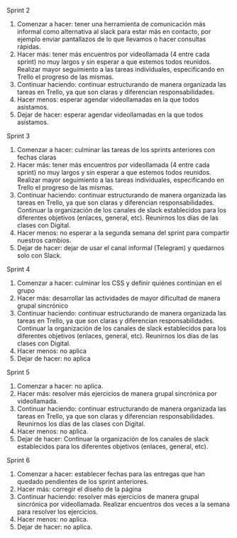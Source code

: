 Sprint 2
1. Comenzar a hacer: tener una herramienta de comunicación más informal como alternativa al slack para estar más en contacto, por ejemplo enviar pantallazos de lo que llevamos o hacer consultas rápidas.
2. Hacer más: tener más encuentros por videollamada (4 entre cada sprint) no muy largos y sin esperar a que estemos todos reunidos. Realizar mayor seguimiento a las tareas individuales, especificando en Trello el progreso de las mismas.
3. Continuar haciendo: continuar estructurando de manera organizada las tareas en Trello, ya que son claras y diferencian responsabilidades.
4. Hacer menos: esperar agendar videollamadas en la que todos asistamos.
5. Dejar de hacer: esperar agendar videollamadas en la que todos asistamos.

Sprint 3
1. Comenzar a hacer: culminar las tareas de los sprints anteriores con fechas claras
2. Hacer más: tener más encuentros por videollamada (4 entre cada sprint) no muy largos y sin esperar a que estemos todos reunidos. Realizar mayor seguimiento a las tareas individuales, especificando en Trello el progreso de las mismas.
3. Continuar haciendo: continuar estructurando de manera organizada las tareas en Trello, ya que son claras y diferencian responsabilidades. Continuar la organización de los canales de slack establecidos para los diferentes objetivos (enlaces, general, etc). Reunirnos los días de las clases con Digital.
4. Hacer menos: no esperar a la segunda semana del sprint para compartir nuestros cambios.
5. Dejar de hacer: dejar de usar el canal informal (Telegram) y quedarnos solo con Slack.

Sprint 4
1. Comenzar a hacer: culminar los CSS y definir quiénes continúan en el grupo
2. Hacer más: desarrollar las actividades de mayor dificultad de manera grupal sincrónico
3. Continuar haciendo: continuar estructurando de manera organizada las tareas en Trello, ya que son claras y diferencian responsabilidades. Continuar la organización de los canales de slack establecidos para los diferentes objetivos (enlaces, general, etc). Reunirnos los días de las clases con Digital.
4. Hacer menos: no aplica
5. Dejar de hacer: no aplica 

Sprint 5
1. Comenzar a hacer: no aplica.
2. Hacer más: resolver más ejercicios de manera grupal sincrónica por videollamada.
3. Continuar haciendo: continuar estructurando de manera organizada las tareas en Trello, ya que son claras y diferencian responsabilidades. Reunirnos los días de las clases con Digital.
4. Hacer menos: no aplica.
5. Dejar de hacer: Continuar la organización de los canales de slack establecidos para los diferentes objetivos (enlaces, general, etc). 

Sprint 6
1. Comenzar a hacer: establecer fechas para las entregas que han quedado pendientes de los sprint anteriores.
2. Hacer más: corregir el diseño de la página
3. Continuar haciendo: resolver más ejercicios de manera grupal sincrónica por videollamada. Realizar encuentros dos veces a la semana para resolver los ejercicios. 
4. Hacer menos: no aplica.
5. Dejar de hacer: no aplica. 